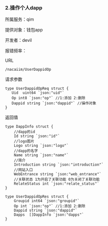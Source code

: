 ### **2.操作个人dapp**

所属服务：qim

提供对象：钱包app

开发者：devil

报错频率：

URL

```
/nacaiim/UserDappidOp
```

请求参数

    type UserDappidOpReq struct {
       Uid  uint64 `json:"uid"`
       Op int8 `json:"op"` //1:添加 2:删除
       Dappid string `json:"dappid"` //操作对象
    }

返回值

    type DappInfo struct {
    	//dapp的id
    	Id string `json:"id"`
    	//logo图片
    	Logo string `json:"logo"`
    	//dapp的名字
    	Name string `json:"name"`
    	//简介
    	Introduction string `json:"introduction"`
    	//网站入口
    	WebEntrance string `json:"web_entrance"`
    	//关联状态 1为开启了关联功能 0为关闭了关联功能
    	RelateStatus int `json:"relate_status"`
    }

    type UserDappidOpRes struct {
    	Groupid int64 `json:"groupid"`
    	Op int `json:"op"` //1:添加 2:删除
    	Dappid string `json:"dappid"`
    	Dapps  []DappInfo `json:"dapps"`
    }





